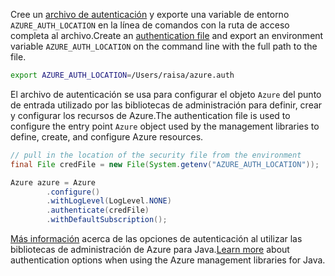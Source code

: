 <span data-ttu-id="1cc88-101">Cree un [archivo de autenticación](../java-sdk-azure-authenticate.md#mgmt-file) y exporte una variable de entorno `AZURE_AUTH_LOCATION` en la línea de comandos con la ruta de acceso completa al archivo.</span><span class="sxs-lookup"><span data-stu-id="1cc88-101">Create an [authentication file](../java-sdk-azure-authenticate.md#mgmt-file) and export an environment variable `AZURE_AUTH_LOCATION` on the command line with the full path to the file.</span></span>

```bash
export AZURE_AUTH_LOCATION=/Users/raisa/azure.auth
```

<span data-ttu-id="1cc88-102">El archivo de autenticación se usa para configurar el objeto `Azure` del punto de entrada utilizado por las bibliotecas de administración para definir, crear y configurar los recursos de Azure.</span><span class="sxs-lookup"><span data-stu-id="1cc88-102">The authentication file is used to configure the entry point `Azure` object used by the management libraries to define, create, and configure Azure resources.</span></span>

```java
// pull in the location of the security file from the environment 
final File credFile = new File(System.getenv("AZURE_AUTH_LOCATION"));

Azure azure = Azure
        .configure()
        .withLogLevel(LogLevel.NONE)
        .authenticate(credFile)
        .withDefaultSubscription();
```

<span data-ttu-id="1cc88-103">[Más información](../java-sdk-azure-authenticate.md#mgmt-auth) acerca de las opciones de autenticación al utilizar las bibliotecas de administración de Azure para Java.</span><span class="sxs-lookup"><span data-stu-id="1cc88-103">[Learn more](../java-sdk-azure-authenticate.md#mgmt-auth) about authentication options when using the Azure management libraries for Java.</span></span>